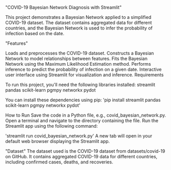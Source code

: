 "COVID-19 Bayesian Network Diagnosis with Streamlit"

This project demonstrates a Bayesian Network applied to a simplified COVID-19 dataset. The dataset contains aggregated data for different countries, and the Bayesian Network is used to infer the probability of infection based on the date.

"Features"

Loads and preprocesses the COVID-19 dataset.
Constructs a Bayesian Network to model relationships between features.
Fits the Bayesian Network using the Maximum Likelihood Estimation method.
Performs inference to predict the probability of infection on a given date.
Interactive user interface using Streamlit for visualization and inference.
Requirements

To run this project, you'll need the following libraries installed:
streamlit
pandas
scikit-learn
pgmpy
networkx
pydot

You can install these dependencies using pip:
'pip install streamlit pandas scikit-learn pgmpy networkx pydot'

How to Run
Save the code in a Python file, e.g., covid_bayesian_network.py.
Open a terminal and navigate to the directory containing the file.
Run the Streamlit app using the following command:

'streamlit run covid_bayesian_network.py'
A new tab will open in your default web browser displaying the Streamlit app.

"Dataset"
The dataset used is the COVID-19 dataset from datasets/covid-19 on GitHub. It contains aggregated COVID-19 data for different countries, including confirmed cases, deaths, and recoveries.
